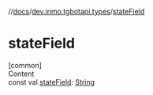 //[docs](../../index.md)/[dev.inmo.tgbotapi.types](index.md)/[stateField](state-field.md)



# stateField  
[common]  
Content  
const val [stateField](state-field.md): [String](https://kotlinlang.org/api/latest/jvm/stdlib/kotlin/-string/index.html)  



